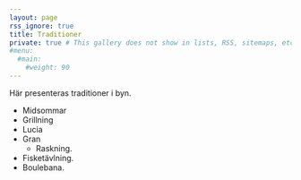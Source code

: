 ```yaml
---
layout: page
rss_ignore: true
title: Traditioner
private: true # This gallery does not show in lists, RSS, sitemaps, etc. On list pages, use cascade to hide descendants.
#menu:
  #main:
    #weight: 90
---
```


Här presenteras traditioner i byn.

* Midsommar
* Grillning
* Lucia
* Gran
  * Raskning.
* Fisketävlning.
* Boulebana.

